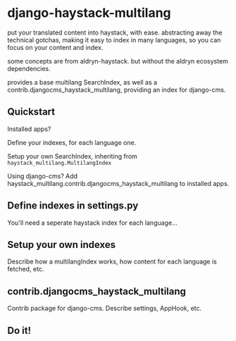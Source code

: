# django-haystack-multilang

put your translated content into haystack, with ease. abstracting away the technical gotchas, making it easy to index in many languages, so you can focus on your content and index.

some concepts are from aldryn-haystack. but without the aldryn ecosystem dependencies.

provides a base multilang SearchIndex, as well as a contrib.djangocms_haystack_multilang, providing an index for django-cms.

## Quickstart

Installed apps?

Define your indexes, for each language one.

Setup your own SearchIndex, inheriting from `haystack_multilang.MultilangIndex`

Using django-cms? Add haystack_multilang.contrib.djangocms_haystack_multilang to installed apps.


## Define indexes in settings.py

You'll need a seperate haystack index for each language...


## Setup your own indexes

Describe how a multilangIndex works, how content for each language is fetched, etc.


## contrib.djangocms_haystack_multilang

Contrib package for django-cms. Describe settings, AppHook, etc.


## Do it!